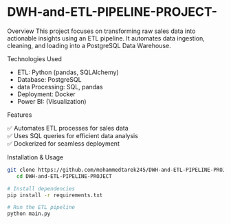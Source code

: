 # DWH-and-ETL-PIPELINE-PROJECT-

 Overview
This project focuses on transforming raw sales data into actionable insights using an ETL pipeline. It automates data ingestion, cleaning, and loading into a PostgreSQL Data Warehouse.

 Technologies Used
- ETL: Python (pandas, SQLAlchemy)
- Database: PostgreSQL
- data Processing: SQL, pandas
- Deployment: Docker
- Power BI: (Visualization)


 Features
 
✅ Automates ETL processes for sales data  
✅ Uses SQL queries for efficient data analysis  
✅ Dockerized for seamless deployment  

 Installation & Usage
```bash
git clone https://github.com/mohammedtarek245/DWH-and-ETL-PIPELINE-PROJECT-.git
   cd DWH-and-ETL-PIPELINE-PROJECT

# Install dependencies
pip install -r requirements.txt

# Run the ETL pipeline
python main.py
